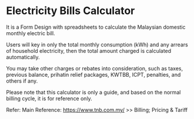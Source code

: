 # Electricity Bills Calculator
It is a Form Design with spreadsheets to calculate the Malaysian domestic monthly electric bill.

Users will key in only the total monthly consumption (kWh) and any arrears of household electricity, then the total amount charged is calculated automatically.

You may take other charges or rebates into consideration, such as taxes, previous balance, prihatin relief packages, KWTBB, ICPT, penalties, and others if any.

Please note that this calculator is only a guide, and based on the normal billing cycle, it is for reference only.

Refer: Main Reference: https://www.tnb.com.my/ >> Billing; Pricing & Tariff
